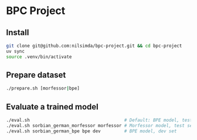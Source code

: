 # BPC Project

## Install

```bash
git clone git@github.com:nilsimda/bpc-project.git && cd bpc-project
uv sync
source .venv/bin/activate
```

## Prepare dataset

```bash
./prepare.sh [morfessor|bpe]
```

## Evaluate a trained model

```bash
./eval.sh                                    # Default: BPE model, test set
./eval.sh sorbian_german_morfessor morfessor # Morfessor model, test set
./eval.sh sorbian_german_bpe bpe dev         # BPE model, dev set
```
